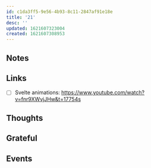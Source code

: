 ```yaml
---
id: c1da3ff5-9e56-4b93-8c11-2847af91e18e
title: '21'
desc: ''
updated: 1621607323004
created: 1621607308953
---
```


## Notes

## Links

- [ ] Svelte animations:
      https://www.youtube.com/watch?v=fnr9XWvjJHw&t=17754s

## Thoughts

## Grateful

## Events

